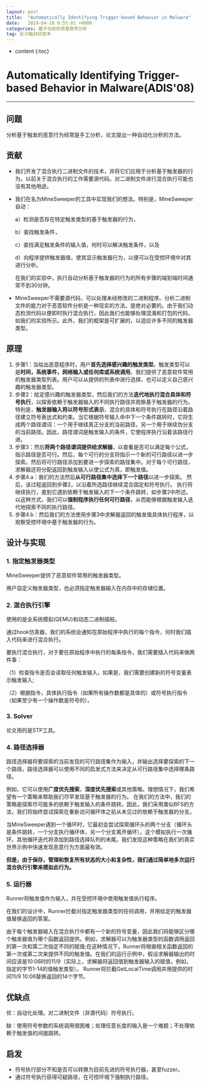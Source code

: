 ```yaml
---
layout: post
title:  "Automatically Identifying Trigger-based Behavior in Malware"
date:   2019-04-10 9:55:01 +0800
categories: 基于动态的恶意软件分析
tag: 反沙箱对抗技术
---
```

* content
{:toc}


# Automatically Identifying Trigger-based Behavior in Malware(ADIS'08)

---

## 问题

分析基于触发的恶意行为经常是手工分析，论文提出一种自动化分析的方法。

## 贡献

- 我们开发了混合执行二进制文件的技术，并将它们应用于分析基于触发器的行为。以前关于混合执行的工作需要源代码。对二进制文件进行混合执行可能也没有其他用途。

- 我们在名为MineSweeper的工具中实现我们的想法。特别是，MineSweeper自动：

  a）检测是否存在特定触发类型的基于触发器的行为，

  b）查找触发条件，

  c）查找满足触发条件的输入值，何时可以解决触发条件，以及

  d）向程序提供触发器值，使其显示触发器行为，以便可以在受控环境中对其进行分析。

  在我们的实验中，执行自动分析基于触发器的行为的所有步骤的端到端时间通常不到30分钟。

- MineSweeper不需要源代码，可以处理未经修改的二进制程序。分析二进制文件的能力对于恶意软件分析是一种现实的方法，是绝对必要的。由于我们动态检测代码以便即时执行混合执行，因此我们也能够处理混淆和打包的代码，如我们的实验所示。此外，我们的框架是可扩展的，以适应许多不同的触发器类型。

## 原理

1. 步骤1：当给出恶意程序时，用户**首先选择感兴趣的触发类型**。触发类型可以是**时间，系统事件，网络输入或任何库或系统调用**。我们提供了恶意软件常用的触发器类型列表。用户可以从提供的列表中进行选择，也可以定义自己感兴趣的触发器类型。
2. 步骤2：给定感兴趣的触发器类型，然后我们的方法**迭代地执行混合具体和符号执行**，以探索依赖于触发器输入的不同执行路径并观察基于触发器的行为。特别是，**触发器输入将以符号形式表示**，混合的具体和符号执行在路径沿着路径建立符号表达式和约束。当它根据符号输入命中下一个条件跳转时，它将生成两个路径谓词：一个用于继续真正分支的当前路径，另一个用于继续伪分支的当前路径。因此，路径谓词是触发输入的条件，它使程序执行沿着该路径行进。
3. 步骤3：然后**将两个路径谓词提供给求解器**，以查看是否可以满足每个公式，指示路径是否可行。然后，每个可行的分支将指示一个新的可行路径以进一步探索。然后将可行路径添加到要进一步探索的路径集中。对于每个可行路径，求解器还将分配返回到触发输入以使公式为真，即触发值。
4. 步骤4.a：我们的方法然后**从可行路径集中选择下一个路径**以进一步探索。 然后，该过程返回到步骤2，以沿着所选路径继续混合固定和符号执行。 执行将继续执行，直到它遇到依赖于触发输入的下一个条件跳转，如步骤2中所述。以这种方式，我们可以**强制程序执行任何可行路径**，从而能够根据触发输入迭代地探索不同的执行路径。
5. 步骤4.b：然后我们的方法使用步骤3中求解器返回的触发值具体执行程序，以观察受控环境中基于触发器的行为。

## 设计与实现

### 1. 指定触发器类型

MineSweeper提供了恶意软件常用的触发器类型。

用户自定义触发器类型，也必须指定触发器输入在内存中的存储位置。

### 2. 混合执行引擎

使用的是全系统模拟(QEMU)和动态二进制插桩。

通过hook仿真器，我们的系统会通知在原始程序中执行的每个指令，何时我们插入代码来进行混合执行。

要执行混合执行，对于要在原始程序中执行的每条指令，我们需要插入代码来做两件事：

（1）检查指令是否会读取任何触发输入，如果是，我们需要创建新的符号变量表示触发输入; 

（2）根据指令，具体执行指令（如果所有操作数都是具体的）或符号执行指令（如果至少有一个操作数是符号的）。 

### 3. Solver

论文用的是STP工具。

### 4. 路径选择器

路径选择器将要探索的当前发现的可行路径集作为输入，并输出选择要探索的下一个路径。路径选择器可以使用不同的启发式方法来决定从可行路径集中选择哪条路径。

例如，它可以使用**广度优先搜索**，**深度优先搜索**或其他策略。理想情况下，我们希望有一个策略来帮助我们尽早发现基于触发器的行为。
在我们的方法中，我们的策略是探索尽可能多的依赖于触发输入的条件跳转。因此，我们采用类似BFS的方法，我们将始终尝试探索在重新访问循环体之前从未见过的依赖于触发器的分支。

当MineSweeper遇到一个循环时，它最初会尝试探索循环头的两个分支（循环头是条件跳转，一个分支执行循环体，另一个分支离开循环）。这个模拟执行一次循环。其他循环迭代将添加到路径选择队列的末尾。我们发现这种策略在我们的真实世界示例中快速发现恶意行为方面最有效。

**但是，由于保存，管理和恢复所有状态的大小和复杂性，我们通过简单地多次运行混合执行引擎来模拟此行为。**

### 5. 运行器

Runner将触发值作为输入，并在受控环境中使用触发值执行程序。

在我们的设计中，Runner拦截对指定触发器类型的任何调用，并用给定的触发器值替换返回的答案。

由于每个触发器输入在混合执行中都有一个新的符号变量，因此我们将能够区分哪个触发器值为哪个函数返回提供。例如，求解器可以为触发器类型的函数调用返回的第一次和第二次指定不同的赋值;在这种情况下，Runner将根据相关函数返回的第一次或第二次来提供不同的触发值。在我们的运行示例中，假设求解器输出的时间应该是10:06时的11/9（实际上，求解器将返回值到触发器输入的赋值，例如，指定的字节1-14的值触发类型）。 Runner将拦截GetLocalTime调用并用提供的时间11/9 10:06替换返回的14个字节。

## 优缺点

优：自动化处理。对二进制文件（非源代码）符号执行。

缺：使用符号参数的系统调用很困难；处理任意长度的输入是一个难题；不处理依赖于触发值的间接跳转。

## 启发

* 符号执行部分不知是否可以转换为目前先进的符号执行器，甚至fuzzer。
* 通过符号执行获得可疑路径，在可控环境下强制执行路径。
